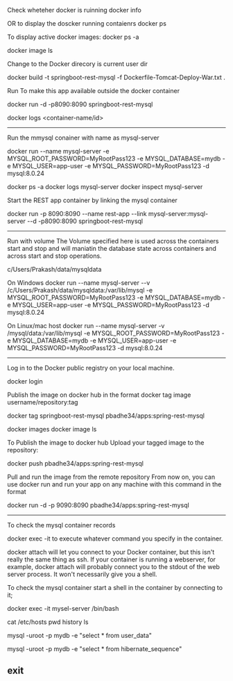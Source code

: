  
 
 


  Check wheteher docker is ruinning
  docker info

 OR to display the doscker running contaienrs
 docker ps

To display active docker images:
  docker ps -a

  docker image ls

  Change to the Docker direcory is current user dir

 
docker build -t springboot-rest-mysql -f Dockerfile-Tomcat-Deploy-War.txt .


Run  To make this app available outside the docker container

   docker run -d -p8090:8090 springboot-rest-mysql

   

  docker logs <container-name/id> 
    
  ------------------------------------------------------------
Run the mmysql conainer with name as mysql-server 

docker run --name mysql-server -e MYSQL_ROOT_PASSWORD=MyRootPass123 -e MYSQL_DATABASE=mydb -e MYSQL_USER=app-user -e MYSQL_PASSWORD=MyRootPass123 -d mysql:8.0.24

docker ps -a
docker logs mysql-server 
docker inspect mysql-server 

Start the REST app container by linking the mysql container


docker run -p 8090:8090 --name rest-app --link mysql-server:mysql-server --d -p8090:8090 springboot-rest-mysql

------------------------------------------
Run with volume
The Volume specified here is used across the containers start and stop and will maniatin the database state across containers and across start and stop operations.

c/Users/Prakash/data/mysqldata

On Windows
docker run --name mysql-server --v /c/Users/Prakash/data/mysqldata:/var/lib/mysql -e MYSQL_ROOT_PASSWORD=MyRootPass123 -e MYSQL_DATABASE=mydb -e MYSQL_USER=app-user -e MYSQL_PASSWORD=MyRootPass123 -d mysql:8.0.24


On Linux/mac host
docker run --name mysql-server -v /mysql/data:/var/lib/mysql -e MYSQL_ROOT_PASSWORD=MyRootPass123 -e MYSQL_DATABASE=mydb -e MYSQL_USER=app-user -e MYSQL_PASSWORD=MyRootPass123 -d mysql:8.0.24


---------------------------------------------------------
 Log in to the Docker public registry on your local machine.

  docker login

  Publish the image on docker hub in the format
  docker tag image username/repository:tag

 
 docker tag springboot-rest-mysql pbadhe34/apps:spring-rest-mysql
 
  docker images
  docker image ls

 

  To Publish the image to docker hub
  Upload your tagged image to the repository:

  docker push pbadhe34/apps:spring-rest-mysql


Pull and run the image from the remote repository
From now on, you can use docker run and run your app on any machine with this command in the format
 

docker run -d -p 9090:8090 pbadhe34/apps:spring-rest-mysql

 ----------------------------
To check the mysql container records

   
docker exec -it <container name> <command> to execute whatever command you specify in the container.

docker attach will let you connect to your Docker container, but this isn't really the same thing as ssh. If your container is running a webserver, for example, docker attach will probably connect you to the stdout of the web server process. It won't necessarily give you a shell.


To check the mysql container
start a shell in the container by connecting  to it;


docker exec -it mysel-server /bin/bash

cat /etc/hosts
pwd
history
ls


 mysql -uroot -p mydb -e "select * from user_data"  

 mysql -uroot -p mydb -e "select * from hibernate_sequence"  

 

exit
--------------------------------------------- 

 
 

 

 

  
 

 

